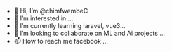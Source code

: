 - 👋 Hi, I’m @chimfwembeC
- 👀 I’m interested in ...
- 🌱 I’m currently learning laravel, vue3...
- 💞️ I’m looking to collaborate on ML and Ai projects ...
- 📫 How to reach me facebook ...

<!---
chimfwembeC/chimfwembeC is a ✨ special ✨ repository because its `README.md` (this file) appears on your GitHub profile.
You can click the Preview link to take a look at your changes.
--->
